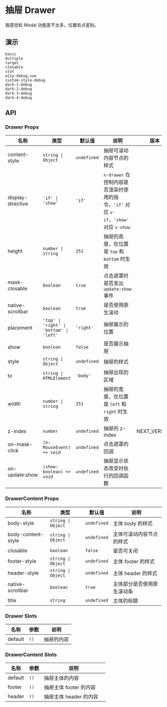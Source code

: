 # 抽屉 Drawer

我感觉和 Modal 功能差不太多，位置有点差别。

## 演示

```demo
basic
multiple
target
closable
slot
a11y-debug.vue
custom-style-debug
dark-1-debug
dark-2-debug
dark-3-debug
dark-4-debug
```

## API

### Drawer Props

| 名称 | 类型 | 默认值 | 说明 | 版本 |
| --- | --- | --- | --- | --- |
| content-style | `string \| Object` | `undefined` | 抽屉可滚动内容节点的样式 |  |
| display-directive | `'if' \| 'show'` | `'if'` | `n-drawer` 在控制内容是否渲染时使用的指令，`'if'` 对应 `v-if`，`'show'` 对应 `v-show` |  |
| height | `number \| string` | `251` | 抽屉的高度，在位置是 `top` 和 `bottom` 时生效 |  |
| mask-closable | `boolean` | `true` | 点击遮罩时是否发出 `update:show` 事件 |  |
| native-scrollbar | `boolean` | `true` | 是否使用原生滚动 |  |
| placement | `'top' \| 'right' \| 'bottom' \| 'left'` | `'right'` | 抽屉展示的位置 |  |
| show | `boolean` | `false` | 是否展示抽屉 |  |
| style | `string \| Object` | `undefined` | 抽屉的样式 |  |
| to | `string \| HTMLElement` | `'body'` | 抽屉出现的区域 |  |
| width | `number \| string` | `251` | 抽屉的宽度，在位置是 `left` 和 `right` 时生效 |  |
| z-index | `number` | `undefined` | 抽屉的 z-index | NEXT_VERSION |
| on-mask-click | `(e: MouseEvent) => void` | `undefined` | 点击遮罩的回调 |  |
| on-update:show | `(show: boolean) => void` | `undefined` | 抽屉显示状态改变时执行的回调函数 |  |

### DrawerContent Props

| 名称 | 类型 | 默认值 | 说明 |
| --- | --- | --- | --- |
| body-style | `string \| Object` | `undefined` | 主体 body 的样式 |
| body-content-style | `string \| Object` | `undefined` | 主体可滚动内容节点的样式 |
| closable | `boolean` | `false` | 是否可关闭 |
| footer-style | `string \| Object` | `undefined` | 主体 footer 的样式 |
| header-style | `string \| Object` | `undefined` | 主体 header 的样式 |
| native-scrollbar | `boolean` | `true` | 主体部分是否使用原生滚动条 |
| title | `string` | `undefined` | 主体的标题 |

### Drawer Slots

| 名称    | 参数 | 说明       |
| ------- | ---- | ---------- |
| default | `()` | 抽屉的内容 |

### DrawerContent Slots

| 名称    | 参数 | 说明                     |
| ------- | ---- | ------------------------ |
| default | `()` | 抽屉主体的内容           |
| footer  | `()` | 抽屉主体 footer 的内容   |
| header  | `()` | 抽屉主体 header 的内容　 |
